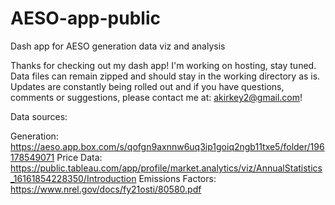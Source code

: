 # AESO-app-public
Dash app for AESO generation data viz and analysis

Thanks for checking out my dash app! I'm working on hosting, stay tuned. Data files can remain zipped and should stay in the working directory as is. Updates are constantly being rolled out and if you have questions, comments or suggestions, please contact me at: akirkey2@gmail.com!

Data sources: 

Generation: https://aeso.app.box.com/s/qofgn9axnnw6uq3ip1goiq2ngb11txe5/folder/196178549071
Price Data: https://public.tableau.com/app/profile/market.analytics/viz/AnnualStatistics_16161854228350/Introduction
Emissions Factors: https://www.nrel.gov/docs/fy21osti/80580.pdf

